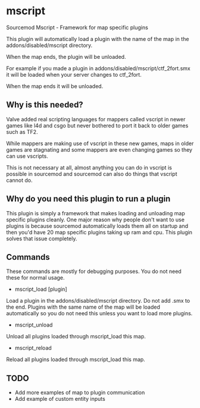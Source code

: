 # mscript

Sourcemod Mscript - Framework for map specific plugins

This plugin will automatically load a plugin with the name of the map in the addons/disabled/mscript directory. 

When the map ends, the plugin will be unloaded. 

For example if you made a plugin in addons/disabled/mscript/ctf_2fort.smx it will be loaded when your server changes to ctf_2fort. 

When the map ends it will be unloaded.

## Why is this needed?

Valve added real scripting languages for mappers called vscript in newer games like l4d and csgo but never bothered to port it back to older games such as TF2. 

While mappers are making use of vscript in these new games, maps in older games are stagnating and some mappers are even changing games so they can use vscripts.

This is not necessary at all, almost anything you can do in vscript is possible in sourcemod and sourcemod can also do things that vscript cannot do.

## Why do you need this plugin to run a plugin

This plugin is simply a framework that makes loading and unloading map specific plugins cleanly. One major reason why people don't want to use plugins is because sourcemod automatically loads them all on startup and then you'd have 20 map specific plugins taking up ram and cpu. This plugin solves that issue completely.

## Commands

These commands are mostly for debugging purposes. You do not need these for normal usage.

- mscript_load [plugin]

Load a plugin in the addons/disabled/mscript directory. Do not add .smx to the end. Plugins with the same name of the map will be loaded automatically so you do not need this unless you want to load more plugins.

- mscript_unload

Unload all plugins loaded through mscript_load this map.

- mscript_reload

Reload all plugins loaded through mscript_load this map.

## TODO

- Add more examples of map to plugin communication
- Add example of custom entity inputs